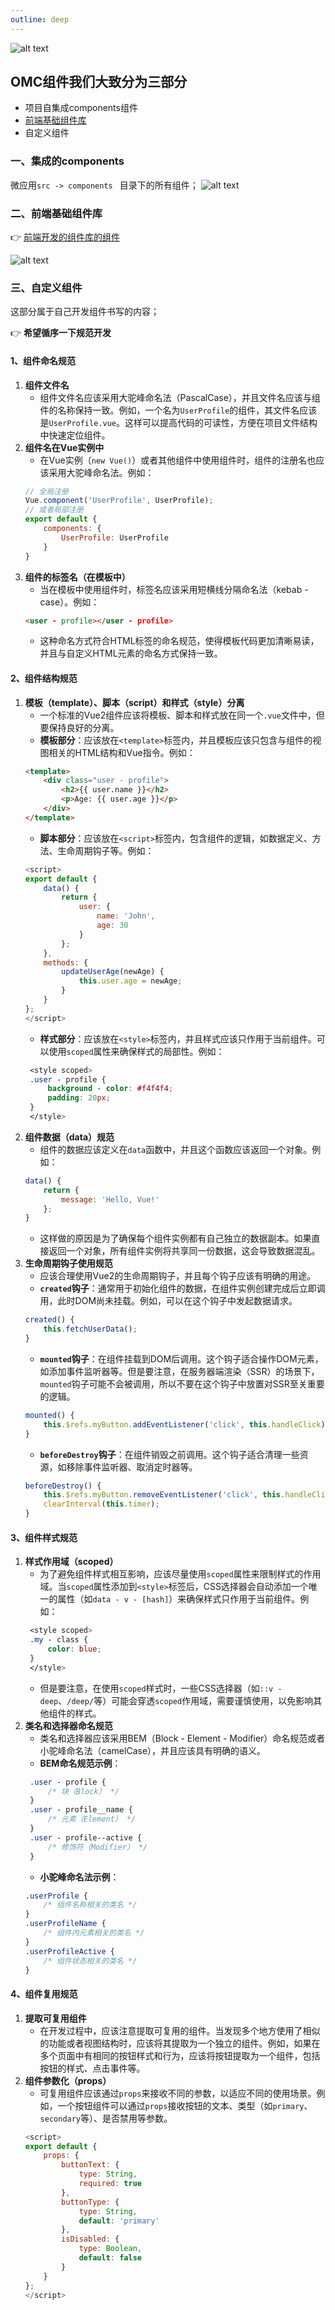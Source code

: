 ```yaml
---
outline: deep
---
```

![alt text](../public//img/payermaxLogo.png)

## OMC组件我们大致分为三部分

- 项目自集成components组件
- [前端基础组件库](http://web.payermax.inner/component-docs/manage/)
- 自定义组件

### 一、集成的components

微应用```src -> components ``` 目录下的所有组件；
![alt text](../public//img/com_state.jpg)

### 二、前端基础组件库
👉  [前端开发的组件库的组件](http://web.payermax.inner/component-docs/)

![alt text](../public//img/omc-com.jpg)


### 三、自定义组件

这部分属于自己开发组件书写的内容；

👉 **希望循序一下规范开发**

#### 1、组件命名规范
1. **组件文件名**
   - 组件文件名应该采用大驼峰命名法（PascalCase），并且文件名应该与组件的名称保持一致。例如，一个名为`UserProfile`的组件，其文件名应该是`UserProfile.vue`。这样可以提高代码的可读性，方便在项目文件结构中快速定位组件。
2. **组件名在Vue实例中**
   - 在Vue实例（`new Vue()`）或者其他组件中使用组件时，组件的注册名也应该采用大驼峰命名法。例如：
   ```javascript
   // 全局注册
   Vue.component('UserProfile', UserProfile);
   // 或者局部注册
   export default {
       components: {
           UserProfile: UserProfile
       }
   }
   ```
3. **组件的标签名（在模板中）**
   - 当在模板中使用组件时，标签名应该采用短横线分隔命名法（kebab - case）。例如：
   ```html
   <user - profile></user - profile>
   ```
   - 这种命名方式符合HTML标签的命名规范，使得模板代码更加清晰易读，并且与自定义HTML元素的命名方式保持一致。

#### 2、组件结构规范
1. **模板（template）、脚本（script）和样式（style）分离**
   - 一个标准的Vue2组件应该将模板、脚本和样式放在同一个`.vue`文件中，但要保持良好的分离。
   - **模板部分**：应该放在`<template>`标签内，并且模板应该只包含与组件的视图相关的HTML结构和Vue指令。例如：
   ```html
   <template>
       <div class="user - profile">
           <h2>{{ user.name }}</h2>
           <p>Age: {{ user.age }}</p>
       </div>
   </template>
   ```
   - **脚本部分**：应该放在`<script>`标签内，包含组件的逻辑，如数据定义、方法、生命周期钩子等。例如：
   ```javascript
   <script>
   export default {
       data() {
           return {
               user: {
                   name: 'John',
                   age: 30
               }
           };
       },
       methods: {
           updateUserAge(newAge) {
               this.user.age = newAge;
           }
       }
   };
   </script>
   ```
   - **样式部分**：应该放在`<style>`标签内，并且样式应该只作用于当前组件。可以使用`scoped`属性来确保样式的局部性。例如：
   ```css
    <style scoped>
    .user - profile {
        background - color: #f4f4f4;
        padding: 20px;
    }
    </style>
   ```
2. **组件数据（data）规范**
   - 组件的数据应该定义在`data`函数中，并且这个函数应该返回一个对象。例如：
   ```javascript
   data() {
       return {
           message: 'Hello, Vue!'
       };
   }
   ```
   - 这样做的原因是为了确保每个组件实例都有自己独立的数据副本。如果直接返回一个对象，所有组件实例将共享同一份数据，这会导致数据混乱。
3. **生命周期钩子使用规范**
   - 应该合理使用Vue2的生命周期钩子，并且每个钩子应该有明确的用途。
   - **`created`钩子**：通常用于初始化组件的数据，在组件实例创建完成后立即调用，此时DOM尚未挂载。例如，可以在这个钩子中发起数据请求。
   ```javascript
   created() {
       this.fetchUserData();
   }
   ```
   - **`mounted`钩子**：在组件挂载到DOM后调用。这个钩子适合操作DOM元素，如添加事件监听器等。但是要注意，在服务器端渲染（SSR）的场景下，`mounted`钩子可能不会被调用，所以不要在这个钩子中放置对SSR至关重要的逻辑。
   ```javascript
   mounted() {
       this.$refs.myButton.addEventListener('click', this.handleClick);
   }
   ```
   - **`beforeDestroy`钩子**：在组件销毁之前调用。这个钩子适合清理一些资源，如移除事件监听器、取消定时器等。
   ```javascript
   beforeDestroy() {
       this.$refs.myButton.removeEventListener('click', this.handleClick);
       clearInterval(this.timer);
   }
   ```

#### 3、组件样式规范
1. **样式作用域（scoped）**
   - 为了避免组件样式相互影响，应该尽量使用`scoped`属性来限制样式的作用域。当`scoped`属性添加到`<style>`标签后，CSS选择器会自动添加一个唯一的属性（如`data - v - [hash]`）来确保样式只作用于当前组件。例如：
   ```css
    <style scoped>
    .my - class {
        color: blue;
    }
    </style>
   ```
   - 但是要注意，在使用`scoped`样式时，一些CSS选择器（如`::v - deep`、`/deep/`等）可能会穿透`scoped`作用域，需要谨慎使用，以免影响其他组件的样式。
2. **类名和选择器命名规范**
   - 类名和选择器应该采用BEM（Block - Element - Modifier）命名规范或者小驼峰命名法（camelCase），并且应该具有明确的语义。
   - **BEM命名规范示例**：
   ```css
    .user - profile {
        /* 块（Block） */
    }
    .user - profile__name {
        /* 元素（Element） */
    }
    .user - profile--active {
        /* 修饰符（Modifier） */
    }
    ```
    - **小驼峰命名法示例**：
    ```css
    .userProfile {
        /* 组件名称相关的类名 */
    }
    .userProfileName {
        /* 组件内元素相关的类名 */
    }
    .userProfileActive {
        /* 组件状态相关的类名 */
    }
   ```

#### 4、组件复用规范

1. **提取可复用组件**
   - 在开发过程中，应该注意提取可复用的组件。当发现多个地方使用了相似的功能或者视图结构时，应该将其提取为一个独立的组件。例如，如果在多个页面中有相同的按钮样式和行为，应该将按钮提取为一个组件，包括按钮的样式、点击事件等。
2. **组件参数化（props）**
   - 可复用组件应该通过`props`来接收不同的参数，以适应不同的使用场景。例如，一个按钮组件可以通过`props`接收按钮的文本、类型（如`primary`、`secondary`等）、是否禁用等参数。
   ```javascript
   <script>
   export default {
       props: {
           buttonText: {
               type: String,
               required: true
           },
           buttonType: {
               type: String,
               default: 'primary'
           },
           isDisabled: {
               type: Boolean,
               default: false
           }
       }
   };
   </script>
   ```




